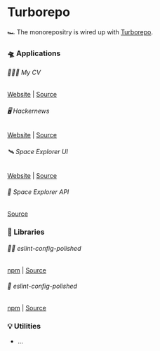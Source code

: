 # Turborepo

🏎️ The monorepositry is wired up with [Turborepo](https://turbo.build/).

### 🛸 Applications

###### 🧑🏼‍✈️ My CV

[Website](https://ripeluokte.vercel.app) |
[Source](https://github.com/dvakatsiienko/turborepo/tree/main/apps/profile)

###### 🖥️ Hackernews

[Website](https://hackernews-modern.vercel.app) |
[Source](https://github.com/dvakatsiienko/turborepo/tree/main/apps/hackernews)

###### 🛰️ Space Explorer UI

[Website](https://space-explorer-ui.vercel.app) |
[Source](https://github.com/dvakatsiienko/turborepo/tree/main/apps/space-explorer-ui)

###### 📡 Space Explorer API

[Source](https://github.com/dvakatsiienko/turborepo/tree/main/apps/space-explorer-api)

### 🧰 Libraries

###### 💅🏼 eslint-config-polished

[npm](https://www.npmjs.com/package/eslint-config-polished) |
[Source](https://github.com/dvakatsiienko/turborepo/tree/main/packages/eslint-config-polished)

###### 💄 eslint-config-polished

[npm](https://www.npmjs.com/package/prettier-config-polished) |
[Source](https://github.com/dvakatsiienko/turborepo/tree/main/packages/prettier-config-polished)

### 💡 Utilities

-   ...
